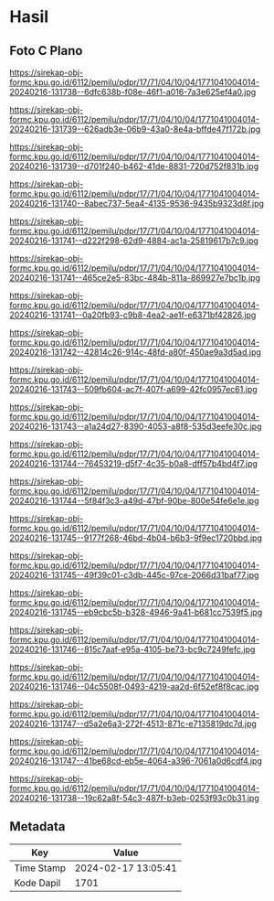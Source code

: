 # Hasil

## Foto C Plano

https://sirekap-obj-formc.kpu.go.id/6112/pemilu/pdpr/17/71/04/10/04/1771041004014-20240216-131738--6dfc638b-f08e-46f1-a016-7a3e625ef4a0.jpg

https://sirekap-obj-formc.kpu.go.id/6112/pemilu/pdpr/17/71/04/10/04/1771041004014-20240216-131739--626adb3e-06b9-43a0-8e4a-bffde47f172b.jpg

https://sirekap-obj-formc.kpu.go.id/6112/pemilu/pdpr/17/71/04/10/04/1771041004014-20240216-131739--d701f240-b462-41de-8831-720d752f831b.jpg

https://sirekap-obj-formc.kpu.go.id/6112/pemilu/pdpr/17/71/04/10/04/1771041004014-20240216-131740--8abec737-5ea4-4135-9536-9435b9323d8f.jpg

https://sirekap-obj-formc.kpu.go.id/6112/pemilu/pdpr/17/71/04/10/04/1771041004014-20240216-131741--d222f298-62d9-4884-ac1a-25819617b7c9.jpg

https://sirekap-obj-formc.kpu.go.id/6112/pemilu/pdpr/17/71/04/10/04/1771041004014-20240216-131741--465ce2e5-83bc-484b-811a-869927e7bc1b.jpg

https://sirekap-obj-formc.kpu.go.id/6112/pemilu/pdpr/17/71/04/10/04/1771041004014-20240216-131741--0a20fb93-c9b8-4ea2-ae1f-e6371bf42826.jpg

https://sirekap-obj-formc.kpu.go.id/6112/pemilu/pdpr/17/71/04/10/04/1771041004014-20240216-131742--42814c26-914c-48fd-a80f-450ae9a3d5ad.jpg

https://sirekap-obj-formc.kpu.go.id/6112/pemilu/pdpr/17/71/04/10/04/1771041004014-20240216-131743--509fb604-ac7f-407f-a699-42fc0957ec61.jpg

https://sirekap-obj-formc.kpu.go.id/6112/pemilu/pdpr/17/71/04/10/04/1771041004014-20240216-131743--a1a24d27-8390-4053-a8f8-535d3eefe30c.jpg

https://sirekap-obj-formc.kpu.go.id/6112/pemilu/pdpr/17/71/04/10/04/1771041004014-20240216-131744--76453219-d5f7-4c35-b0a8-dff57b4bd4f7.jpg

https://sirekap-obj-formc.kpu.go.id/6112/pemilu/pdpr/17/71/04/10/04/1771041004014-20240216-131744--5f84f3c3-a49d-47bf-90be-800e54fe6e1e.jpg

https://sirekap-obj-formc.kpu.go.id/6112/pemilu/pdpr/17/71/04/10/04/1771041004014-20240216-131745--9177f268-46bd-4b04-b6b3-9f9ec1720bbd.jpg

https://sirekap-obj-formc.kpu.go.id/6112/pemilu/pdpr/17/71/04/10/04/1771041004014-20240216-131745--49f39c01-c3db-445c-97ce-2066d31baf77.jpg

https://sirekap-obj-formc.kpu.go.id/6112/pemilu/pdpr/17/71/04/10/04/1771041004014-20240216-131745--eb9cbc5b-b328-4946-9a41-b681cc7539f5.jpg

https://sirekap-obj-formc.kpu.go.id/6112/pemilu/pdpr/17/71/04/10/04/1771041004014-20240216-131746--815c7aaf-e95a-4105-be73-bc9c7249fefc.jpg

https://sirekap-obj-formc.kpu.go.id/6112/pemilu/pdpr/17/71/04/10/04/1771041004014-20240216-131746--04c5508f-0493-4219-aa2d-6f52ef8f8cac.jpg

https://sirekap-obj-formc.kpu.go.id/6112/pemilu/pdpr/17/71/04/10/04/1771041004014-20240216-131747--d5a2e6a3-272f-4513-871c-e7135819dc7d.jpg

https://sirekap-obj-formc.kpu.go.id/6112/pemilu/pdpr/17/71/04/10/04/1771041004014-20240216-131747--41be68cd-eb5e-4064-a396-7061a0d6cdf4.jpg

https://sirekap-obj-formc.kpu.go.id/6112/pemilu/pdpr/17/71/04/10/04/1771041004014-20240216-131738--19c62a8f-54c3-487f-b3eb-0253f93c0b31.jpg


## Metadata

| Key        | Value               |
| ---------- | ------------------- |
| Time Stamp | 2024-02-17 13:05:41 |
| Kode Dapil | 1701                |



